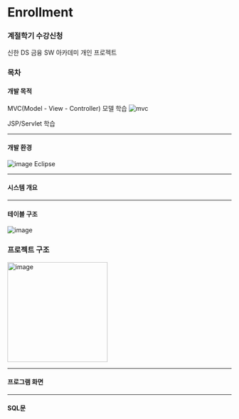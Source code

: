 # Enrollment
### 계절학기 수강신청
신한 DS 금융 SW 아카데미 개인 프로젝트

### 목차
#### 개발 목적
MVC(Model - View - Controller) 모델 학습
![mvc](https://github.com/seoyoung98/courseRegistration/assets/80522538/f1e90148-cce8-4411-8e85-e5e80e5c5b56)

JSP/Servlet 학습

---
#### 개발 환경
![image](https://github.com/seoyoung98/courseRegistration/assets/80522538/773750be-9d02-49e1-9d7a-689b5d2c94eb)
Eclipse

---
#### 시스템 개요

---
#### 테이블 구조
![image](https://github.com/seoyoung98/courseRegistration/assets/80522538/5d7a4384-e7cc-4984-b255-1c3b9f2d42f9)
### 프로젝트 구조
<img width="225" alt="image" src="https://github.com/seoyoung98/courseRegistration/assets/80522538/15b7bba4-85e5-4a8b-851e-c76b5ac62037">

---
#### 프로그램 화면

---
#### SQL문
